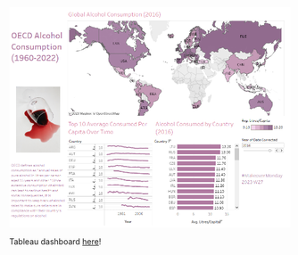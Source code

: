 ![Tableau dashboard screenshot showing a map, barplot, and line graphs of alcohol consumption around the world](alcohol-consumption-dashboard.png)

Tableau dashboard [here](https://public.tableau.com/views/OECDAlcoholConsumption-MakeoverMonday/OECDAlcoholConsumption?:language=en-US&:display_count=n&:origin=viz_share_link)!
